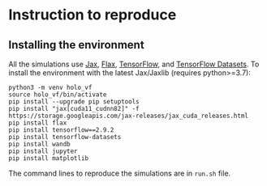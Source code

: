 # Instruction to reproduce

## Installing the environment

All the simulations use 
[Jax](https://github.com/google/jax), 
[Flax](https://github.com/google/flax), 
[TensorFlow](https://github.com/tensorflow/tensorflow), and 
[TensorFlow Datasets](https://www.tensorflow.org/datasets?hl=en).
To install the environment with the latest Jax/Jaxlib (requires python>=3.7): 

```
python3 -m venv holo_vf
source holo_vf/bin/activate
pip install --upgrade pip setuptools
pip install "jax[cuda11_cudnn82]" -f https://storage.googleapis.com/jax-releases/jax_cuda_releases.html
pip install flax
pip install tensorflow==2.9.2
pip install tensorflow-datasets
pip install wandb
pip install jupyter
pip install matplotlib
```

The command lines to reproduce the simulations are in `run.sh` file.
